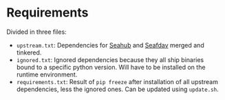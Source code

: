 # Requirements

Divided in three files:

- `upstream.txt`: Dependencies for [Seahub](https://github.com/haiwen/seahub/blob/master/requirements.txt)
and [Seafdav](https://github.com/haiwen/seafdav/blob/master/requirements.txt) merged and tinkered.
- `ignored.txt`: Ignored dependencies because they all ship binaries bound to a specific python version. Will have to be installed on the runtime environment.
- `requirements.txt`: Result of `pip freeze` after installation of all upstream dependencies, less the ignored ones. Can be updated using `update.sh`.
